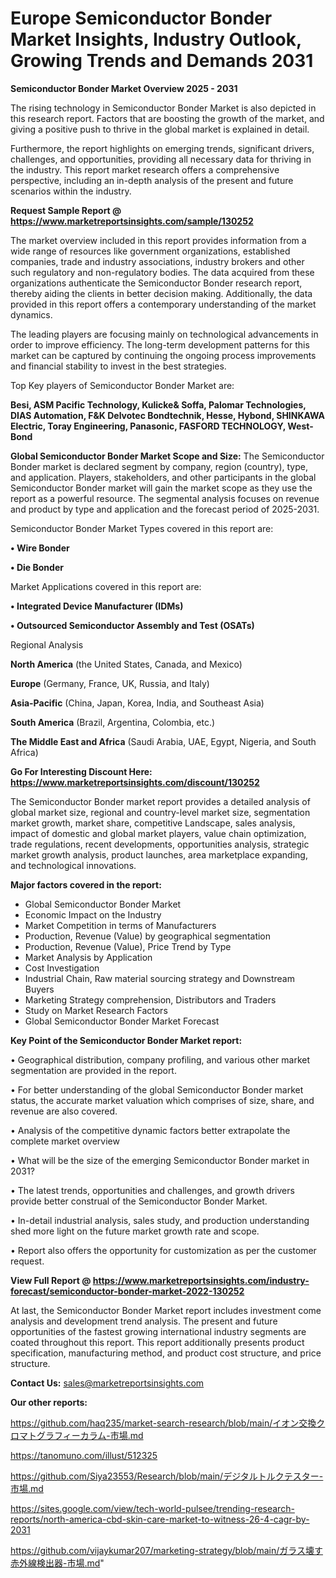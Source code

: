 # Europe Semiconductor Bonder Market Insights, Industry Outlook, Growing Trends and Demands 2031

<Strong> Semiconductor Bonder Market Overview 2025 - 2031</strong>

The rising technology in Semiconductor Bonder Market is also depicted in this research report. Factors that are boosting the growth of the market, and giving a positive push to thrive in the global market is explained in detail.

Furthermore, the report highlights on emerging trends, significant drivers, challenges, and opportunities, providing all necessary data for thriving in the industry. This report market research offers a comprehensive perspective, including an in-depth analysis of the present and future scenarios within the industry.

<strong>Request Sample Report @ <a href=https://www.marketreportsinsights.com/sample/130252>https://www.marketreportsinsights.com/sample/130252</a></strong>

The market overview included in this report provides information from a wide range of resources like government organizations, established companies, trade and industry associations, industry brokers and other such regulatory and non-regulatory bodies. The data acquired from these organizations authenticate the Semiconductor Bonder research report, thereby aiding the clients in better decision making. Additionally, the data provided in this report offers a contemporary understanding of the market dynamics.

The leading players are focusing mainly on technological advancements in order to improve efficiency. The long-term development patterns for this market can be captured by continuing the ongoing process improvements and financial stability to invest in the best strategies.

Top Key players of Semiconductor Bonder Market are:

<strong>Besi, ASM Pacific Technology, Kulicke& Soffa, Palomar Technologies, DIAS Automation, F&K Delvotec Bondtechnik, Hesse, Hybond, SHINKAWA Electric, Toray Engineering, Panasonic, FASFORD TECHNOLOGY, West-Bond</strong>

<strong><b>Global Semiconductor Bonder Market Scope and Size:</b></strong>
The Semiconductor Bonder market is declared segment by company, region (country), type, and application. Players, stakeholders, and other participants in the global Semiconductor Bonder market will gain the market scope as they use the report as a powerful resource. The segmental analysis focuses on revenue and product by type and application and the forecast period of 2025-2031.

Semiconductor Bonder Market Types covered in this report are:

<strong>• Wire Bonder

• Die Bonder</strong>

Market Applications covered in this report are:

<strong>• Integrated Device Manufacturer (IDMs)

• Outsourced Semiconductor Assembly and Test (OSATs)</strong> 

Regional Analysis

<strong>North America</strong> (the United States, Canada, and Mexico)

<strong>Europe</strong> (Germany, France, UK, Russia, and Italy)

<strong>Asia-Pacific</strong> (China, Japan, Korea, India, and Southeast Asia)

<strong>South America</strong> (Brazil, Argentina, Colombia, etc.)

<strong>The Middle East and Africa</strong> (Saudi Arabia, UAE, Egypt, Nigeria, and South Africa)

<strong>Go For Interesting Discount Here: <a href=https://www.marketreportsinsights.com/discount/130252>https://www.marketreportsinsights.com/discount/130252</a></strong>

The Semiconductor Bonder market report provides a detailed analysis of global market size, regional and country-level market size, segmentation market growth, market share, competitive Landscape, sales analysis, impact of domestic and global market players, value chain optimization, trade regulations, recent developments, opportunities analysis, strategic market growth analysis, product launches, area marketplace expanding, and technological innovations.

<strong><b>Major factors covered in the report:</b></strong>
<ul>
  <li>Global Semiconductor Bonder Market </li>
  <li>Economic Impact on the Industry</li>
  <li>Market Competition in terms of Manufacturers</li>
  <li>Production, Revenue (Value) by geographical segmentation</li>
  <li>Production, Revenue (Value), Price Trend by Type</li>
  <li>Market Analysis by Application</li>
  <li>Cost Investigation</li>
  <li>Industrial Chain, Raw material sourcing strategy and Downstream Buyers</li>
  <li>Marketing Strategy comprehension, Distributors and Traders</li>
  <li>Study on Market Research Factors</li>
  <li>Global Semiconductor Bonder Market Forecast</li>
</ul>

<strong><b>Key Point of the Semiconductor Bonder Market report:</b></strong>

• Geographical distribution, company profiling, and various other market segmentation are provided in the report.

• For better understanding of the global Semiconductor Bonder market status, the accurate market valuation which comprises of size, share, and revenue are also covered.

• Analysis of the competitive dynamic factors better extrapolate the complete market overview

• What will be the size of the emerging Semiconductor Bonder market in 2031?

• The latest trends, opportunities and challenges, and growth drivers provide better construal of the Semiconductor Bonder Market.

• In-detail industrial analysis, sales study, and production understanding shed more light on the future market growth rate and scope.

• Report also offers the opportunity for customization as per the customer request.

<strong><b>View Full Report @ <a href=https://www.marketreportsinsights.com/industry-forecast/semiconductor-bonder-market-2022-130252>https://www.marketreportsinsights.com/industry-forecast/semiconductor-bonder-market-2022-130252</a></b></strong>


At last, the Semiconductor Bonder Market report includes investment come analysis and development trend analysis. The present and future opportunities of the fastest growing international industry segments are coated throughout this report. This report additionally presents product specification, manufacturing method, and product cost structure, and price structure.

<strong>Contact Us:</strong>
sales@marketreportsinsights.com

<strong>Our other reports:</strong>

<a href=https://github.com/haq235/market-search-research/blob/main/イオン交換クロマトグラフィーカラム-市場.md>https://github.com/haq235/market-search-research/blob/main/イオン交換クロマトグラフィーカラム-市場.md</a>

<a href=https://tanomuno.com/illust/512325>https://tanomuno.com/illust/512325</a>

<a href=https://github.com/Siya23553/Research/blob/main/デジタルトルクテスター-市場.md>https://github.com/Siya23553/Research/blob/main/デジタルトルクテスター-市場.md</a>

<a href=https://sites.google.com/view/tech-world-pulsee/trending-research-reports/north-america-cbd-skin-care-market-to-witness-26-4-cagr-by-2031>https://sites.google.com/view/tech-world-pulsee/trending-research-reports/north-america-cbd-skin-care-market-to-witness-26-4-cagr-by-2031</a>

<a href=https://github.com/vijaykumar207/marketing-strategy/blob/main/ガラス壊す赤外線検出器-市場.md>https://github.com/vijaykumar207/marketing-strategy/blob/main/ガラス壊す赤外線検出器-市場.md</a>"
